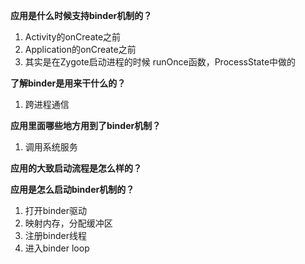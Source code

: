 **应用是什么时候支持binder机制的？**

1. Activity的onCreate之前
2. Application的onCreate之前
3. 其实是在Zygote启动进程的时候 runOnce函数，ProcessState中做的

**了解binder是用来干什么的？**

1. 跨进程通信

**应用里面哪些地方用到了binder机制？**

1. 调用系统服务

**应用的大致启动流程是怎么样的？**

**应用是怎么启动binder机制的？**

1. 打开binder驱动
2. 映射内存，分配缓冲区
3. 注册binder线程
4. 进入binder loop


